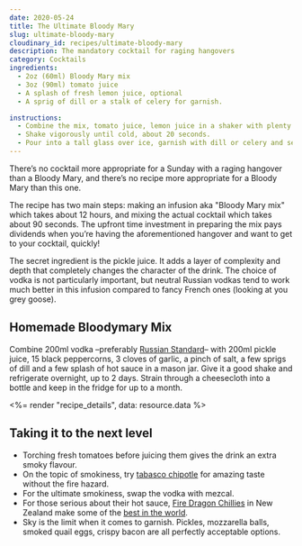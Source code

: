 ```yaml
---
date: 2020-05-24
title: The Ultimate Bloody Mary
slug: ultimate-bloody-mary
cloudinary_id: recipes/ultimate-bloody-mary
description: The mandatory cocktail for raging hangovers
category: Cocktails
ingredients:
  - 2oz (60ml) Bloody Mary mix
  - 3oz (90ml) tomato juice
  - A splash of fresh lemon juice, optional
  - A sprig of dill or a stalk of celery for garnish.

instructions:
  - Combine the mix, tomato juice, lemon juice in a shaker with plenty of ice.
  - Shake vigorously until cold, about 20 seconds.
  - Pour into a tall glass over ice, garnish with dill or celery and serve.
---
```


There’s no cocktail more appropriate for a Sunday with a raging hangover than a Bloody Mary, and there’s no recipe more appropriate for a Bloody Mary than this one.

The recipe has two main steps: making an infusion aka "Bloody Mary mix" which takes about 12 hours, and mixing the actual cocktail which takes about 90 seconds. The upfront time investment in preparing the mix pays dividends when you’re having the aforementioned hangover and want to get to your cocktail, quickly!

The secret ingredient is the pickle juice. It adds a layer of complexity and depth that completely changes the character of the drink. The choice of vodka is not particularly important, but neutral Russian vodkas tend to work much better in this infusion compared to fancy French ones (looking at you grey goose).

## Homemade Bloodymary Mix

Combine 200ml vodka –preferably [Russian Standard](http://www.russianstandardvodka.com/)– with 200ml pickle juice, 15 black peppercorns, 3 cloves of garlic, a pinch of salt, a few sprigs of dill and a few splash of hot sauce in a mason jar. Give it a good shake and refrigerate overnight, up to 2 days. Strain through a cheesecloth into a bottle and keep in the fridge for up to a month.

<%= render "recipe_details", data: resource.data %>

## Taking it to the next level

- Torching fresh tomatoes before juicing them gives the drink an extra smoky flavour.
- On the topic of smokiness, try [tabasco chipotle](https://www.tabasco.com/hot-sauces/chipotle-sauce/) for amazing taste without the fire hazard.
- For the ultimate smokiness, swap the vodka with mezcal.
- For those serious about their hot sauce, [Fire Dragon Chillies](https://www.firedragonchillies.co.nz/) in New Zealand make some of the [best in the world](https://www.firedragonchillies.co.nz/product/mr-chilli-award-winning-threesome-2/).
- Sky is the limit when it comes to garnish. Pickles, mozzarella balls, smoked quail eggs, crispy bacon are all perfectly acceptable options.
